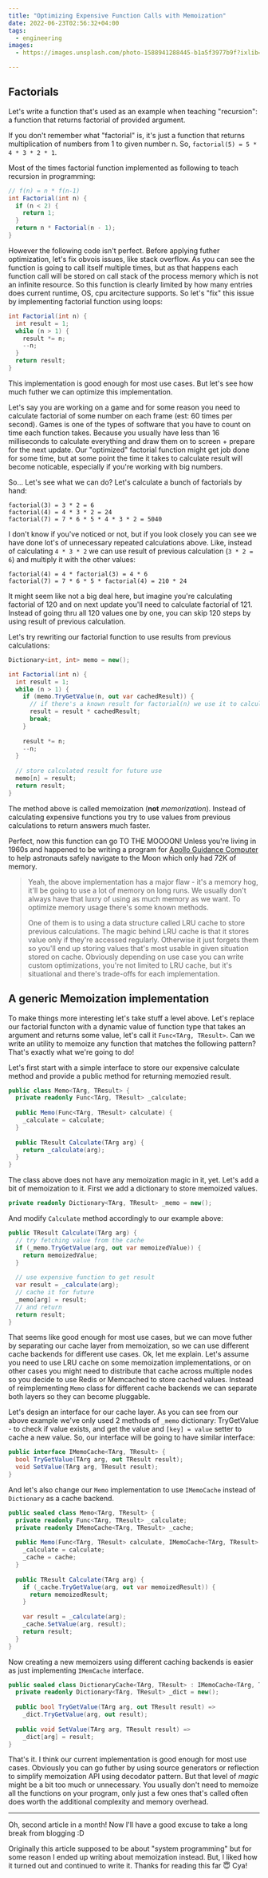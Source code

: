 ```yaml
---
title: "Optimizing Expensive Function Calls with Memoization"
date: 2022-06-23T02:56:32+04:00
tags:
  - engineering
images:
  - https://images.unsplash.com/photo-1588941288445-b1a5f3977b9f?ixlib=rb-1.2.1&ixid=MnwxMjA3fDB8MHxwaG90by1wYWdlfHx8fGVufDB8fHx8&auto=format&fit=crop&w=1740&q=80

---
```


## Factorials

Let's write a function that's used as an example when teaching "recursion": a function that returns factorial of provided argument.

If you don't remember what "factorial" is, it's just a function that returns multiplication of numbers from 1 to given number n. So, `factorial(5) = 5 * 4 * 3 * 2 * 1`.

Most of the times factorial function implemented as following to teach recursion in programming:

```csharp
// f(n) = n * f(n-1)
int Factorial(int n) {
  if (n < 2) {
    return 1;
  }
  return n * Factorial(n - 1);
}
```

However the following code isn't perfect. Before applying futher optimization, let's fix obvois issues, like stack overflow. As you can see the function is going to call itself multiple times, but as that happens each function call will be stored on call stack of the process memory which is not an infinite resource. So this function is clearly limited by how many entries does current runtime, OS, cpu arcitecture supports. So let's "fix" this issue by implementing factorial function using loops:

```csharp 
int Factorial(int n) {
  int result = 1;
  while (n > 1) {
    result *= n;
    --n;
  }
  return result;
}
```

This implementation is good enough for most use cases. But let's see how much futher we can optimize this implementation.

Let's say you are working on a game and for some reason you need to calculate factorial of some number on each frame (est: 60 times per second). Games is one of the types of software that you have to count on time each function takes. Because you usually have less than 16 milliseconds to calculate everything and draw them on to screen + prepare for the next update. Our "optimized" factorial function might get job done for some time, but at some point the time it takes to calculate result will become noticable, especially if you're working with big numbers.

So... Let's see what we can do? Let's calculate a bunch of factorials by hand:

```plain
factorial(3) = 3 * 2 = 6
factorial(4) = 4 * 3 * 2 = 24
factorial(7) = 7 * 6 * 5 * 4 * 3 * 2 = 5040
```

I don't know if you've noticed or not, but if you look closely you can see we have done lot's of unnecessary repeated calculations above. Like, instead of calculating `4 * 3 * 2` we can use result of previous calculation (`3 * 2 = 6`) and multiply it with the other values:

```plain
factorial(4) = 4 * factorial(3) = 4 * 6
factorial(7) = 7 * 6 * 5 * factorial(4) = 210 * 24 
```

It might seem like not a big deal here, but imagine you're calculating factorial of 120 and on next update you'll need to calculate factorial of 121. Instead of going thru all 120 values one by one, you can skip 120 steps by using result of previous calculation.

Let's try rewriting our factorial function to use results from previous calculations:

```csharp
Dictionary<int, int> memo = new();

int Factorial(int n) {
  int result = 1;
  while (n > 1) {
    if (memo.TryGetValue(n, out var cachedResult)) {
      // if there's a known result for factorial(n) we use it to calculate result
      result = result * cachedResult;
      break;
    }
    
    result *= n;
    --n;
  }
  
  // store calculated result for future use
  memo[n] = result;
  return result;
}
```

The method above is called memoization (**not** *memorization*). Instead of calculating expensive functions you try to use values from previous calculations to return answers much faster.

Perfect, now this function can go TO THE MOOOON! Unless you're living in 1960s and happened to be writing a program for [Apollo Guidance Computer](https://en.wikipedia.org/wiki/Apollo_Guidance_Computer) to help astronauts safely navigate to the Moon which only had 72K of memory. 

> Yeah, the above implementation has a major flaw - it's a memory hog, it'll be going to use a lot of memory on long runs. We usually don't always have that luxry of using as much memory as we want. To optimize memory usage there's some known methods.
>
> One of them is to using a data structure called LRU cache to store previous calculations. The magic behind LRU cache is that it stores value only if they're accessed regularly. Otherwise it just forgets them so you'll end up storing values that's most usable in given situation stored on cache. Obviously depending on use case you can write custom optimizations, you're not limited to LRU cache, but it's situational and there's trade-offs for each implementation.

## A generic Memoization implementation

To make things more interesting let's take stuff a level above. Let's replace our factorial functon with a dynamic value of  function type that takes an argument and returns some value, let's call it `Func<TArg, TResult>`. Can we write an utility to memoize any function that matches the following pattern? That's exactly what we're going to do!

Let's first start with a simple interface to store our expensive calculate method and provide a public method for returning memozied result.

```csharp
public class Memo<TArg, TResult> {
  private readonly Func<TArg, TResult> _calculate;
  
  public Memo(Func<TArg, TResult> calculate) {
    _calculate = calculate;
  }
  
  public TResult Calculate(TArg arg) {
    return _calculate(arg);
  }
}
```

The class above does not have any memoization magic in it, yet. Let's add a bit of memoization to it. First we add a dictionary to store memoized values.

```csharp
private readonly Dictionary<TArg, TResult> _memo = new();
```

And modify `Calculate` method accordingly to our example above:

```csharp
public TResult Calculate(TArg arg) {
  // try fetching value from the cache
  if (_memo.TryGetValue(arg, out var memoizedValue)) {
    return memoizedValue;
  }
  
  // use expensive function to get result
  var result = _calculate(arg);
  // cache it for future
  _memo[arg] = result;
  // and return
  return result;
}
```

That seems like good enough for most use cases, but we can move futher by separating our cache layer from memoization, so we can use different cache backends for different use cases. Ok, let me explain. Let's assume you need to use LRU cache on some memoization implementations, or on other cases you might need to distribute that cache across multiple nodes so you decide to use Redis or Memcached to store cached values. Instead of reimplementing `Memo` class for different cache backends we can separate both layers so they can become pluggable.

Let's design an interface for our cache layer. As you can see from our above example we've only used 2 methods of `_memo` dictionary: TryGetValue - to check if value exists, and get the value and `[key] = value` setter to cache a new value. So, our interface will be going to have similar interface:

```csharp
public interface IMemoCache<TArg, TResult> {
  bool TryGetValue(TArg arg, out TResult result);
  void SetValue(TArg arg, TResult result);
}
```

And let's also change our `Memo` implementation to use `IMemoCache` instead of `Dictionary` as a cache backend.

```csharp
public sealed class Memo<TArg, TResult> {
  private readonly Func<TArg, TResult> _calculate;
  private readonly IMemoCache<TArg, TResult> _cache;
  
  public Memo(Func<TArg, TResult> calculate, IMemoCache<TArg, TResult> cache) {
    _calculate = calculate;
    _cache = cache;
  }
  
  public TResult Calculate(TArg arg) {
    if (_cache.TryGetValue(arg, out var memoizedResult)) {
      return memoizedResult;
    }
    
    var result = _calculate(arg);
    _cache.SetValue(arg, result);
    return result;
  }
}
```

Now creating a new memoizers using different caching backends is easier as just implementing `IMemCache` interface.

```csharp
public sealed class DictionaryCache<TArg, TResult> : IMemoCache<TArg, TResult> {
  private readonly Dictionary<TArg, TResult> _dict = new();
  
  public bool TryGetValue(TArg arg, out TResult result) =>
    _dict.TryGetValue(arg, out result);
  
  public void SetValue(TArg arg, TResult result) =>
    _dict[arg] = result;
}
```

That's it. I think our current implementation is good enough for most use cases. Obviously you can go futher by using source generators or reflection to simplify memoization API using decodator pattern. But that level of *magic* might be a bit too much or unnecessary. You usually don't need to memoize all the functions on your program, only just a few ones that's called often does worth the additional complexity and memory overhead.

---

Oh, second article in a month! Now I'll have a good excuse to take a long break from blogging :D

Originally this article supposed to be about "system programming" but for some reason I ended up writing about memoization instead. But, I liked how it turned out and continued to write it. Thanks for reading this far 😇 Cya!